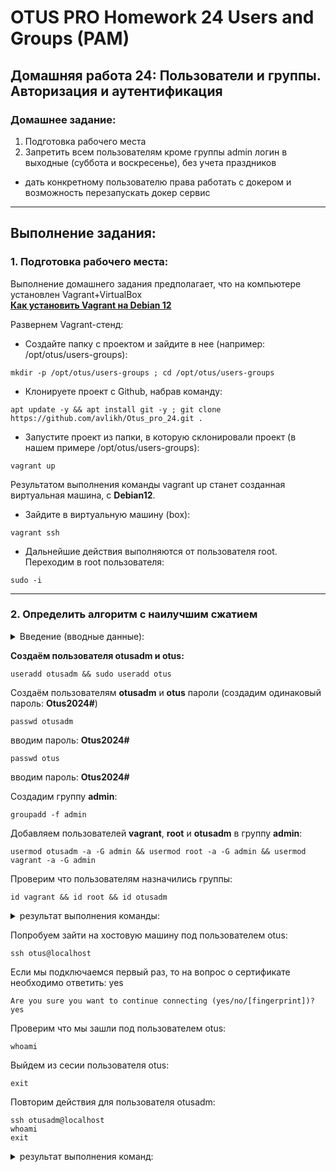 # OTUS PRO Homework 24 Users and Groups (PAM)

## Домашняя работа 24: Пользователи и группы. Авторизация и аутентификация

### Домашнее задание:
1. Подготовка рабочего места   
2. Запретить всем пользователям кроме группы admin логин в выходные (суббота и воскресенье), без учета праздников   
* дать конкретному пользователю права работать с докером и возможность перезапускать докер сервис
---
## Выполнение задания:
### 1. Подготовка рабочего места:
Выполнение домашнего задания предполагает, что на компьютере установлен Vagrant+VirtualBox   
**[Как установить Vagrant на Debian 12](https://github.com/avlikh/Install_Vagrant_Debian12/blob/main/README.md)**   

Развернем Vagrant-стенд:
  - Создайте папку с проектом и зайдите в нее (например: /opt/otus/users-groups):
```
mkdir -p /opt/otus/users-groups ; cd /opt/otus/users-groups
```
  - Клонируете проект с Github, набрав команду:
```
apt update -y && apt install git -y ; git clone https://github.com/avlikh/Otus_pro_24.git .
```
  - Запустите проект из папки, в которую склонировали проект (в нашем примере /opt/otus/users-groups):
```
vagrant up
```
Результатом выполнения команды vagrant up станет созданная виртуальная машина, с **Debian12**.   
  - Зайдите в виртуальную машину (box):
```
vagrant ssh
```
  - Дальнейшие действия выполняются от пользователя root. Переходим в root пользователя:
```
sudo -i
```
---
### 2. Определить алгоритм с наилучшим сжатием

<details>
<summary> Введение (вводные данные): </summary>

**Введение**   
Почти все операционные системы Linux — многопользовательские. Администратор Linux должен уметь создать и настраивать пользователей.   
В Linux есть 3 группы пользователей:   
●	**Администраторы** — привилегированные пользователи с полным доступом к системе. По умолчанию в ОС есть такой пользователь - **root**   
●	**Локальные пользователи** — их учетные записи создает администратор, их **права ограничены**. Администраторы могут изменять права локальных пользователей   
●	**Системные пользователи** — учетный записи, которые создаются системой для **внутренних процессов и служб**. Например пользователь — nginx   
   
У каждого пользователя есть свой уникальный идентификатор — **UID**.   
   
Чтобы упростить процесс настройки прав для новых пользователей, их объединяют в группы. Каждая группа имеет свой набор прав и ограничений. Любой пользователь, создаваемый или добавляемый в такую группу, автоматически их наследует. Если при добавлении пользователя для него не указать группу, то у него будет своя, индивидуальная группа — с именем пользователя. Один пользователь может одновременно входить в несколько групп.  
   
Информацию о каждом пользователе сервера можно посмотреть в файле **/etc/passwd**   
Для **более точных настроек пользователей** можно использовать **подключаемые модули аутентификации (PAM)**   
**PAM (Pluggable Authentication Modules** - подключаемые модули аутентификации) — набор библиотек, которые позволяют интегрировать различные методы аутентификации в виде единого API.     
   
**PAM решает следующие задачи:**   
●	**Аутентификация** — процесс подтверждения пользователем своей подлинности. Например: ввод логина и пароля, ssh-ключ и т д.   
●	**Авторизация** — процесс наделения пользователя правами   
●	**Отчетность** — запись информации о произошедших событиях   
   
**PAM может быть реализован несколькими способами:**   
●	Модуль **pam_time** — настройка доступа для пользователя с учетом времени   
●	Модуль **pam_exec** — настройка доступа для пользователей с помощью скриптов   
●	И т.д.

</details>

**Создаём пользователя otusadm и otus:**   
```
useradd otusadm && sudo useradd otus
```
Создаём пользователям **otusadm** и **otus** пароли (создадим одинаковый пароль: **Otus2024#**)
```
passwd otusadm
```
вводим пароль: **Otus2024#**   
```
passwd otus
```
вводим пароль: **Otus2024#**   
   
Создадим группу **admin**:   
```
groupadd -f admin
```  

Добавляем пользователей **vagrant**, **root** и **otusadm** в группу **admin**:
```
usermod otusadm -a -G admin && usermod root -a -G admin && usermod vagrant -a -G admin
```  

Проверим что пользователям назначились группы:
```
id vagrant && id root && id otusadm
```

<details>
<summary> результат выполнения команды: </summary>

```
uid=1000(vagrant) gid=1000(vagrant) groups=1000(vagrant),1003(admin)
uid=0(root) gid=0(root) groups=0(root),1003(admin)
uid=1001(otusadm) gid=1001(otusadm) groups=1001(otusadm),1003(admin)
```
</details>
   
Попробуем зайти на хостовую машину под пользователем otus:
```
ssh otus@localhost
```

Если мы подключаемся первый раз, то на вопрос о сертификате необходимо ответить: yes
```
Are you sure you want to continue connecting (yes/no/[fingerprint])? yes
```

Проверим что мы зашли под пользователем otus:
```
whoami
```

Выйдем из сесии пользователя otus:
```
exit
```

Повторим действия для пользователя otusadm:
```
ssh otusadm@localhost   
whoami
exit
```

<details>
<summary> результат выполнения команд: </summary>

```
root@pam:~# ssh otus@localhost
The authenticity of host 'localhost (::1)' can't be established.
ED25519 key fingerprint is SHA256:ncgV5CcHot4QFN/6rwIVymPudAdhNbFGrlb8lkUjW9Y.
This host key is known by the following other names/addresses:
    ~/.ssh/known_hosts:1: [hashed name]
Are you sure you want to continue connecting (yes/no/[fingerprint])? yes
Warning: Permanently added 'localhost' (ED25519) to the list of known hosts.
otus@localhost's password:
Linux pam 6.1.0-25-amd64 #1 SMP PREEMPT_DYNAMIC Debian 6.1.106-3 (2024-08-26) x86_64

The programs included with the Debian GNU/Linux system are free software;
the exact distribution terms for each program are described in the
individual files in /usr/share/doc/*/copyright.

Debian GNU/Linux comes with ABSOLUTELY NO WARRANTY, to the extent
permitted by applicable law.
Last login: Wed Dec  4 13:12:01 2024 from 192.168.57.10
Could not chdir to home directory /home/otus: No such file or directory
$ whoami
otus
$ exit
Connection to localhost closed.
root@pam:~# ssh otusadm@localhost
otusadm@localhost's password:
Linux pam 6.1.0-25-amd64 #1 SMP PREEMPT_DYNAMIC Debian 6.1.106-3 (2024-08-26) x86_64

The programs included with the Debian GNU/Linux system are free software;
the exact distribution terms for each program are described in the
individual files in /usr/share/doc/*/copyright.

Debian GNU/Linux comes with ABSOLUTELY NO WARRANTY, to the extent
permitted by applicable law.
Could not chdir to home directory /home/otusadm: No such file or directory
$ whoami
otusadm
$ exit
Connection to localhost closed.
root@pam:~#

```
</details>

